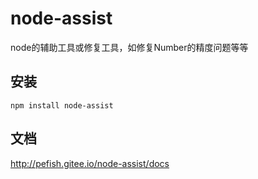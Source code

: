 # node-assist
node的辅助工具或修复工具，如修复Number的精度问题等等

## 安装
```shell
npm install node-assist
```

## 文档

http://pefish.gitee.io/node-assist/docs
